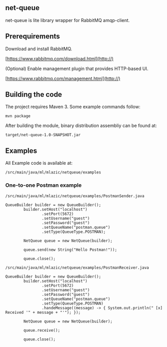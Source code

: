 ## net-queue
net-queue is lite library wrapper for RabbitMQ amqp-client.
## Prerequirements

Download and install RabbitMQ.

[https://www.rabbitmq.com/download.html](http://)

(Optional) Enable management plugin that provides HTTP-based UI.

[https://www.rabbitmq.com/management.html](http://)

## Building the code

The project requires Maven 3. Some example commands follow:

`mvn package`

After building the module, binary distribution assembliy can be found at:

`target/net-queue-1.0-SNAPSHOT.jar`

## Examples

All Example code is available at:

`/src/main/java/ml/mlazic/netqueue/examples`

### One-to-one Postman example

`/src/main/java/ml/mlazic/netqueue/examples/PostmanSender.java`

```
QueueBuilder builder = new QueueBuilder();
        builder.setHost("localhost")
                .setPort(5672)
                .setUsername("guest")
                .setPassword("guest")
                .setQueueName("postman.queue")
                .setType(QueueType.POSTMAN);

        NetQueue queue = new NetQueue(builder);

        queue.send(new String("Hello Postman!"));

        queue.close();
```

`/src/main/java/ml/mlazic/netqueue/examples/PostmanReceiver.java`

```
QueueBuilder builder = new QueueBuilder();
        builder.setHost("localhost")
                .setPort(5672)
                .setUsername("guest")
                .setPassword("guest")
                .setQueueName("postman.queue")
                .setType(QueueType.POSTMAN)
                .handeMessage((message) -> { System.out.println(" [x] Received '" + message + "'"); });

        NetQueue queue = new NetQueue(builder);

        queue.receive();

        queue.close();

```

